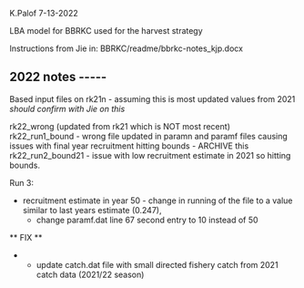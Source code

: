 K.Palof 7-13-2022

LBA model for BBRKC used for the harvest strategy

Instructions from Jie in: BBRKC/readme/bbrkc-notes_kjp.docx

## 2022 notes -----
Based input files on rk21n - assuming this is most updated values from 2021 *should confirm with Jie on this*

rk22_wrong (updated from rk21 which is NOT most recent)
rk22_run1_bound - wrong file updated in paramn and paramf files causing issues with final year recruitment hitting bounds - ARCHIVE this
rk22_run2_bound21 - issue with low recruitment estimate in 2021 so hitting bounds.

Run 3:
- recruitment estimate in year 50 - change in running of the file to a value similar to last years estimate (0.247), 
	- change paramf.dat line 67 second entry to 10 instead of 50
	

** FIX **
- - update catch.dat file with small directed fishery catch from 2021 catch data (2021/22 season)
